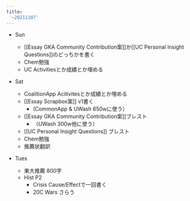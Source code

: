 ```yaml
---
title:
 '~20211107'
---
```


- Sun
    - [[Essay GKA Community Contribution案]]か[[UC Personal Insight Questions]]のどっちかを書く
    - Chem勉強
    - UC Activitiesとか成績とか埋める
- Sat
    - CoalitionApp Acitivitesとか成績とか埋める
    - [[Essay Scrapbox案]] v1書く
        - (CommonApp & UWash 650wに使う）
    - [[Essay GKA Community Contribution案]]ブレスト
        - （UWash 300w他に使う）
    - [[UC Personal Insight Questions]] ブレスト
    - Chem勉強
    - 推薦状翻訳

- Tues
    - 東大推薦 800字
    - Hist P2
        - Crisis Cause/Effectで一回書く
        - 20C Wars さらう